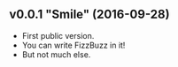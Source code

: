 ## v0.0.1 "Smile" (2016-09-28)

* First public version.
* You can write FizzBuzz in it!
* But not much else.
